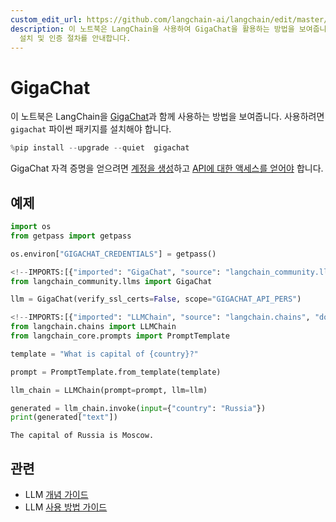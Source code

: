 ```yaml
---
custom_edit_url: https://github.com/langchain-ai/langchain/edit/master/docs/docs/integrations/llms/gigachat.ipynb
description: 이 노트북은 LangChain을 사용하여 GigaChat을 활용하는 방법을 보여줍니다. GigaChat API 사용을 위한
  설치 및 인증 절차를 안내합니다.
---
```


# GigaChat
이 노트북은 LangChain을 [GigaChat](https://developers.sber.ru/portal/products/gigachat)과 함께 사용하는 방법을 보여줍니다.
사용하려면 `gigachat` 파이썬 패키지를 설치해야 합니다.

```python
%pip install --upgrade --quiet  gigachat
```


GigaChat 자격 증명을 얻으려면 [계정을 생성](https://developers.sber.ru/studio/login)하고 [API에 대한 액세스를 얻어야](https://developers.sber.ru/docs/ru/gigachat/individuals-quickstart) 합니다.

## 예제

```python
import os
from getpass import getpass

os.environ["GIGACHAT_CREDENTIALS"] = getpass()
```


```python
<!--IMPORTS:[{"imported": "GigaChat", "source": "langchain_community.llms", "docs": "https://api.python.langchain.com/en/latest/llms/langchain_community.llms.gigachat.GigaChat.html", "title": "GigaChat"}]-->
from langchain_community.llms import GigaChat

llm = GigaChat(verify_ssl_certs=False, scope="GIGACHAT_API_PERS")
```


```python
<!--IMPORTS:[{"imported": "LLMChain", "source": "langchain.chains", "docs": "https://api.python.langchain.com/en/latest/chains/langchain.chains.llm.LLMChain.html", "title": "GigaChat"}, {"imported": "PromptTemplate", "source": "langchain_core.prompts", "docs": "https://api.python.langchain.com/en/latest/prompts/langchain_core.prompts.prompt.PromptTemplate.html", "title": "GigaChat"}]-->
from langchain.chains import LLMChain
from langchain_core.prompts import PromptTemplate

template = "What is capital of {country}?"

prompt = PromptTemplate.from_template(template)

llm_chain = LLMChain(prompt=prompt, llm=llm)

generated = llm_chain.invoke(input={"country": "Russia"})
print(generated["text"])
```

```output
The capital of Russia is Moscow.
```


## 관련

- LLM [개념 가이드](/docs/concepts/#llms)
- LLM [사용 방법 가이드](/docs/how_to/#llms)